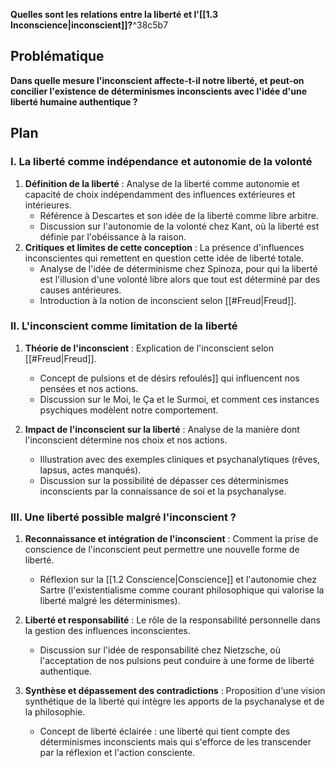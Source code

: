 **Quelles sont les relations entre la liberté et l'[[1.3 Inconscience|inconscient]]?**^38c5b7



## Problématique
**Dans quelle mesure l'inconscient affecte-t-il notre liberté, et peut-on concilier l'existence de déterminismes inconscients avec l'idée d'une liberté humaine authentique ?**



## Plan

### I. La liberté comme indépendance et autonomie de la volonté
1. **Définition de la liberté** : Analyse de la liberté comme autonomie et capacité de choix indépendamment des influences extérieures et intérieures.
   - Référence à Descartes et son idée de la liberté comme libre arbitre.
   - Discussion sur l'autonomie de la volonté chez Kant, où la liberté est définie par l'obéissance à la raison.
2. **Critiques et limites de cette conception** : La présence d'influences inconscientes qui remettent en question cette idée de liberté totale.
   - Analyse de l'idée de déterminisme chez Spinoza, pour qui la liberté est l'illusion d'une volonté libre alors que tout est déterminé par des causes antérieures.
   - Introduction à la notion de inconscient selon [[#Freud|Freud]].


### II. L'inconscient comme limitation de la liberté
1. **Théorie de l'inconscient** : Explication de l'inconscient selon [[#Freud|Freud]].

   - Concept de pulsions et de désirs refoulés]] qui influencent nos pensées et nos actions.
   - Discussion sur le Moi, le Ça et le Surmoi, et comment ces instances psychiques modèlent notre comportement.

2. **Impact de l'inconscient sur la liberté** : Analyse de la manière dont l'inconscient détermine nos choix et nos actions.

   - Illustration avec des exemples cliniques et psychanalytiques (rêves, lapsus, actes manqués).
   - Discussion sur la possibilité de dépasser ces déterminismes inconscients par la connaissance de soi et la psychanalyse.


### III. Une liberté possible malgré l'inconscient ?
1. **Reconnaissance et intégration de l'inconscient** : Comment la prise de conscience de l'inconscient peut permettre une nouvelle forme de liberté.

   - Réflexion sur la [[1.2 Conscience|Conscience]] et l'autonomie chez Sartre (l'existentialisme comme courant philosophique qui valorise la liberté malgré les déterminismes).

1. **Liberté et responsabilité** : Le rôle de la responsabilité personnelle dans la gestion des influences inconscientes.

   - Discussion sur l'idée de responsabilité chez Nietzsche, où l'acceptation de nos pulsions peut conduire à une forme de liberté authentique.

1. **Synthèse et dépassement des contradictions** : Proposition d'une vision synthétique de la liberté qui intègre les apports de la psychanalyse et de la philosophie.
   - Concept de liberté éclairée : une liberté qui tient compte des déterminismes inconscients mais qui s'efforce de les transcender par la réflexion et l'action consciente.
